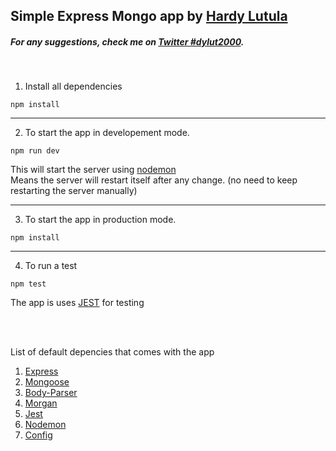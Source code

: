 ## Simple Express Mongo app by [Hardy Lutula](https://github.com/dylut2000)

##### For any suggestions, check me on [Twitter #dylut2000](https://twitter.com/dylut2000?lang=en).
<br>


1. Install all dependencies
```
npm install
```
<hr>

2. To start the app in developement mode.
```
npm run dev
```
This will start the server using [nodemon](https://www.npmjs.com/package/nodemon)
<br>
Means the server will restart itself after any change. (no need to keep restarting the server manually)
<hr>

3. To start the app in production mode.
```
npm install
```
<hr>

4. To run a test
```
npm test
```
The app is uses [JEST](https://jestjs.io/) for testing

<br><br>

List of default depencies that comes with the app<br>
1. [Express](https://expressjs.com/)
2. [Mongoose](https://mongoosejs.com/)
3. [Body-Parser](https://www.npmjs.com/package/body-parser)
4. [Morgan](https://www.npmjs.com/package/morgan)
5. [Jest](https://jestjs.io/)
6. [Nodemon](https://www.npmjs.com/package/nodemon)
7. [Config](https://www.npmjs.com/package/config)